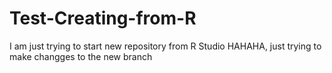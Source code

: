 # Test-Creating-from-R
I am just trying to start new repository from R Studio
HAHAHA, just trying to make changges to the new branch